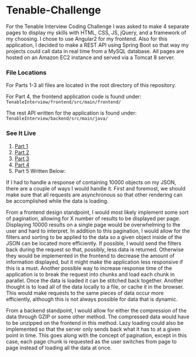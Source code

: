# Tenable-Challenge

For the Tenable Interview Coding Challenge I was asked to make 4 separate pages to display my skills with HTML, CSS, JS, jQuery, and a framework of my choosing. I chose to use Angular2 for my frontend. Also for this application, I decided to make a REST API using Spring Boot so that way my projects could call data in real time from a MySQL database. All pages are hosted on an Amazon EC2 instance and served via a Tomcat 8 server. 

### File Locations
For Parts 1-3 all files are located in the root directory of this repository. 

For Part 4, the frontend application code is found under:
`TenableInterview/frontend/src/main/frontend/`

The rest API written for the application is found under:
`TenableInterview/backend/src/main/java/`

### See It Live

1) [Part 1](http://ec2-52-54-85-216.compute-1.amazonaws.com:8080/GetHosts/tenable1.html)
2) [Part 2](http://ec2-52-54-85-216.compute-1.amazonaws.com:8080/GetHosts/tenable2.html)
3) [Part 3](http://ec2-52-54-85-216.compute-1.amazonaws.com:8080/GetHosts/tenable3.html)
4) [Part 4](http://ec2-52-54-85-216.compute-1.amazonaws.com:8080/GetHosts/)
5) Part 5 Written Below:

If I had to handle a response of containing 10000 objects on my JSON, there are a couple of ways I would handle it. First and foremost, we should make sure that all requests are asynchronous so that other rendering can be accomplished while the data is loading.

From a frontend design standpoint, I would most likely implement some sort of pagination, allowing for X number of results to be displayed per page. Displaying 10000 results on a single page would be overwhelming to the user and hard to interpret. In addition to this pagination, I would allow for the filters and sorting to be applied to the data so a given object inside of the JSON can be located more efficiently. If possible, I would send the filters back during the request so that, possibly, less data is returned. Otherwise they would be implemented in the frontend to decrease the amount of information displayed, but it might make the application less responsive if this is a must. Another possible way to increase response time of the application is to break the request into chunks and load each chunk in parallel. Once the data is loaded it can be stitched back together. Another thought is to load all of the data locally to a file, or cache it in the browser. This would make requests to the same pieces of data occur more efficiently, although this is not always possible for data that is dynamic. 

From a backend standpoint, I would allow for either the compression of the data through GZIP or some other method. The compressed data would have to be unzipped on the frontend in this method. Lazy loading could also be implemented so that the server only sends back what it has to at a given point in time. This goes along with the concept of pagination, except in this case, each page chunk is requested as the user switches from page to page instead of loading all the data at once. 
